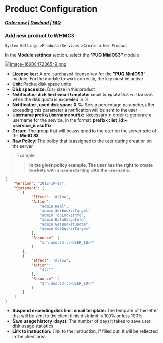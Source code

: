 # Product Configuration

#####  [Order now](https://puqcloud.com/index.php?rp=/store/whmcs-module-minio-s3) | [Dowload](https://download.puqcloud.com/WHMCS/servers/PUQ_WHMCS-MinIO-S3/) | [FAQ](https://faq.puqcloud.com/)

### Add new product to WHMCS

```
System Settings->Products/Services->Create a New Product
```

In the **Module settings** section, select the **"PUQ MinIOS3"** module

[![image-1660047236549.png](https://doc.puq.info/uploads/images/gallery/2022-08/scaled-1680-/image-1660047236549.png)](https://doc.puq.info/uploads/images/gallery/2022-08/image-1660047236549.png)

- **License key:** A pre-purchased license key for the **"PUQ MinIOS3"** module. For the module to work correctly, the key must be active
- **Unit:** Packet disk space units
- **Disk space size:** Disk size in this product
- **Notification disk limit email template:** Email template that will be sent when the disk quota is exceeded in %
- **Notification, used disk space X %:** Sets a percentage parameter, after exceeding this parameter a notification will be sent to the user
- **Username prefix/Username suffix:** Necessary in order to generate a username for the service, in the format: **prefix&lt;cliet\_id&gt;-&lt;service\_id&gt;suffix**
- **Group:** The group that will be assigned to the user on the server side of the **MinIO S3**
- **Raw Policy:** The policy that is assigned to the user during creation on the server

> Example:

>>**In the given policy example. The user has the right to create buckets with a name starting with the username.**

```JSON
{
    "Version": "2012-10-17",
    "Statement": [
        {
            "Effect": "Allow",
            "Action": [
                "admin:Heal",
                "admin:SetBucketTarget",
                "admin:TopLocksInfo",
                "admin:DataUsageInfo",
                "admin:GetBucketQuota",
                "admin:GetBucketTarget"
            ],
            "Resource": [
                "arn:aws:s3:::<USER_ID>*"
            ]
        },
        {
            "Effect": "Allow",
            "Action": [
                "s3:*"
            ],
            "Resource": [
                "arn:aws:s3:::<USER_ID>*"
            ]
        }
    ]
}
```

- **Suspend exceeding disk limit email template:** The template of the letter that will be sent to the client if his disk limit is 100% or less 100%
- **Save usage history (days):** The number of days it takes to save user disk usage statistics
- **Link to instruction:** Link to the instruction, if filled out, it will be reflected in the client area
